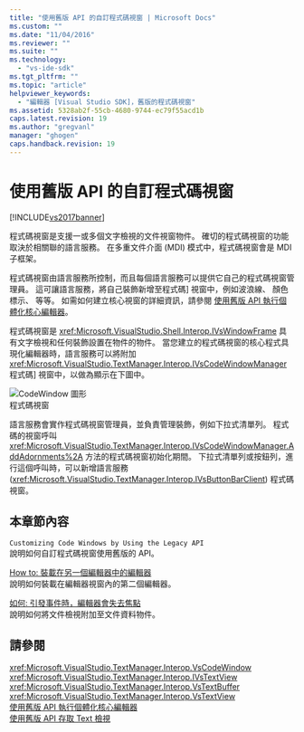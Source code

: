 ```yaml
---
title: "使用舊版 API 的自訂程式碼視窗 | Microsoft Docs"
ms.custom: ""
ms.date: "11/04/2016"
ms.reviewer: ""
ms.suite: ""
ms.technology: 
  - "vs-ide-sdk"
ms.tgt_pltfrm: ""
ms.topic: "article"
helpviewer_keywords: 
  - "編輯器 [Visual Studio SDK]，舊版的程式碼視窗"
ms.assetid: 5328ab2f-55cb-4680-9744-ec79f55acd1b
caps.latest.revision: 19
ms.author: "gregvanl"
manager: "ghogen"
caps.handback.revision: 19
---
```

# 使用舊版 API 的自訂程式碼視窗
[!INCLUDE[vs2017banner](../code-quality/includes/vs2017banner.md)]

程式碼視窗是支援一或多個文字檢視的文件視窗物件。 確切的程式碼視窗的功能取決於相關聯的語言服務。 在多重文件介面 \(MDI\) 模式中，程式碼視窗會是 MDI 子框架。  
  
 程式碼視窗由語言服務所控制，而且每個語言服務可以提供它自己的程式碼視窗管理員。 這可讓語言服務，將自己裝飾新增至程式碼\] 視窗中，例如波浪線、 顏色標示、 等等。 如需如何建立核心視窗的詳細資訊，請參閱 [使用舊版 API 執行個體化核心編輯器](../extensibility/instantiating-the-core-editor-by-using-the-legacy-api.md)。  
  
 程式碼視窗是 <xref:Microsoft.VisualStudio.Shell.Interop.IVsWindowFrame> 具有文字檢視和任何裝飾設置在物件的物件。 當您建立的程式碼視窗的核心程式具現化編輯器時，語言服務可以將附加 <xref:Microsoft.VisualStudio.TextManager.Interop.IVsCodeWindowManager> 程式碼\] 視窗中，以做為顯示在下圖中。  
  
 ![CodeWindow 圖形](~/docs/extensibility/media/vscodewindow.gif "vscodewindow")  
程式碼視窗  
  
 語言服務會實作程式碼視窗管理員，並負責管理裝飾，例如下拉式清單列。 程式碼的視窗呼叫 <xref:Microsoft.VisualStudio.TextManager.Interop.IVsCodeWindowManager.AddAdornments%2A> 方法的程式碼視窗初始化期間。 下拉式清單列或按鈕列，進行這個呼叫時，可以新增語言服務 \(<xref:Microsoft.VisualStudio.TextManager.Interop.IVsButtonBarClient>\) 程式碼視窗。  
  
## 本章節內容  
 `Customizing Code Windows by Using the Legacy API`  
 說明如何自訂程式碼視窗使用舊版的 API。  
  
 [How to: 裝載在另一個編輯器中的編輯器](../extensibility/how-to-host-an-editor-in-another-editor.md)  
 說明如何裝載在編輯器視窗內的第二個編輯器。  
  
 [如何: 引發事件時，編輯器會失去焦點](../extensibility/how-to-fire-events-when-the-editor-loses-focus.md)  
 說明如何將文件檢視附加至文件資料物件。  
  
## 請參閱  
 <xref:Microsoft.VisualStudio.TextManager.Interop.VsCodeWindow>   
 <xref:Microsoft.VisualStudio.TextManager.Interop.IVsTextView>   
 <xref:Microsoft.VisualStudio.TextManager.Interop.VsTextBuffer>   
 <xref:Microsoft.VisualStudio.TextManager.Interop.VsTextView>   
 [使用舊版 API 執行個體化核心編輯器](../extensibility/instantiating-the-core-editor-by-using-the-legacy-api.md)   
 [使用舊版 API 存取 Text 檢視](../extensibility/accessing-thetext-view-by-using-the-legacy-api.md)